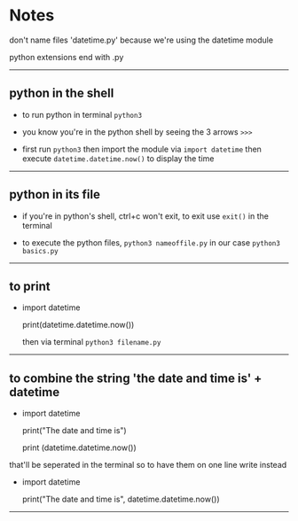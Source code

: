 # Notes


<!-- notes -->
don't name files 'datetime.py' because we're using the datetime module

python extensions end with .py

***

## python in the shell
- to run python in terminal `python3`
- you know you're in the python shell by seeing the 3 arrows `>>>`

- first run `python3`
then import the module via `import datetime`
then execute `datetime.datetime.now()` to display the time

***

## python in its file
- if you're in python's shell, ctrl+c won't exit, to exit use `exit()` in the terminal 

- to execute the python files, `python3 nameoffile.py` in our case `python3 basics.py`

***

## to print

- import datetime
  
  print(datetime.datetime.now())

  then via terminal `python3 filename.py`


***

## to combine the string 'the date and time is' + datetime
- import datetime
  
  print("The date and time is")

  print (datetime.datetime.now())

that'll be seperated in the terminal so to have them on one line write instead

- import datetime
  
  print("The date and time is", datetime.datetime.now())
***